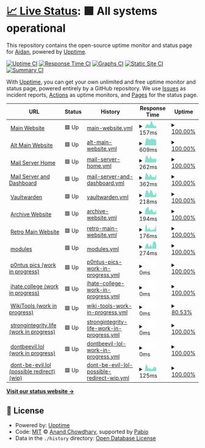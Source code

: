 # [📈 Live Status](https://ihatenodejs.github.io/monitor): <!--live status--> **🟩 All systems operational**

This repository contains the open-source uptime monitor and status page for [Aidan](https://aidxn.fun), powered by [Upptime](https://github.com/upptime/upptime).

[![Uptime CI](https://github.com/ihatenodejs/monitor/workflows/Uptime%20CI/badge.svg)](https://github.com/ihatenodejs/monitor/actions?query=workflow%3A%22Uptime+CI%22)
[![Response Time CI](https://github.com/ihatenodejs/monitor/workflows/Response%20Time%20CI/badge.svg)](https://github.com/ihatenodejs/monitor/actions?query=workflow%3A%22Response+Time+CI%22)
[![Graphs CI](https://github.com/ihatenodejs/monitor/workflows/Graphs%20CI/badge.svg)](https://github.com/ihatenodejs/monitor/actions?query=workflow%3A%22Graphs+CI%22)
[![Static Site CI](https://github.com/ihatenodejs/monitor/workflows/Static%20Site%20CI/badge.svg)](https://github.com/ihatenodejs/monitor/actions?query=workflow%3A%22Static+Site+CI%22)
[![Summary CI](https://github.com/ihatenodejs/monitor/workflows/Summary%20CI/badge.svg)](https://github.com/ihatenodejs/monitor/actions?query=workflow%3A%22Summary+CI%22)

With [Upptime](https://upptime.js.org), you can get your own unlimited and free uptime monitor and status page, powered entirely by a GitHub repository. We use [Issues](https://github.com/ihatenodejs/monitor/issues) as incident reports, [Actions](https://github.com/ihatenodejs/monitor/actions) as uptime monitors, and [Pages](https://ihatenodejs.github.io/monitor) for the status page.

<!--start: status pages-->
<!-- This summary is generated by Upptime (https://github.com/upptime/upptime) -->
<!-- Do not edit this manually, your changes will be overwritten -->
<!-- prettier-ignore -->
| URL | Status | History | Response Time | Uptime |
| --- | ------ | ------- | ------------- | ------ |
| <img alt="" src="https://icons.duckduckgo.com/ip3/www.aidxn.cc.ico" height="13"> [Main Website](https://www.aidxn.cc) | 🟩 Up | [main-website.yml](https://github.com/ihatenodejs/monitor/commits/HEAD/history/main-website.yml) | <details><summary><img alt="Response time graph" src="./graphs/main-website/response-time-week.png" height="20"> 157ms</summary><br><a href="https://status.p0ntus.com/history/main-website"><img alt="Response time 401" src="https://img.shields.io/endpoint?url=https%3A%2F%2Fraw.githubusercontent.com%2Fihatenodejs%2Fmonitor%2FHEAD%2Fapi%2Fmain-website%2Fresponse-time.json"></a><br><a href="https://status.p0ntus.com/history/main-website"><img alt="24-hour response time 95" src="https://img.shields.io/endpoint?url=https%3A%2F%2Fraw.githubusercontent.com%2Fihatenodejs%2Fmonitor%2FHEAD%2Fapi%2Fmain-website%2Fresponse-time-day.json"></a><br><a href="https://status.p0ntus.com/history/main-website"><img alt="7-day response time 157" src="https://img.shields.io/endpoint?url=https%3A%2F%2Fraw.githubusercontent.com%2Fihatenodejs%2Fmonitor%2FHEAD%2Fapi%2Fmain-website%2Fresponse-time-week.json"></a><br><a href="https://status.p0ntus.com/history/main-website"><img alt="30-day response time 168" src="https://img.shields.io/endpoint?url=https%3A%2F%2Fraw.githubusercontent.com%2Fihatenodejs%2Fmonitor%2FHEAD%2Fapi%2Fmain-website%2Fresponse-time-month.json"></a><br><a href="https://status.p0ntus.com/history/main-website"><img alt="1-year response time 401" src="https://img.shields.io/endpoint?url=https%3A%2F%2Fraw.githubusercontent.com%2Fihatenodejs%2Fmonitor%2FHEAD%2Fapi%2Fmain-website%2Fresponse-time-year.json"></a></details> | <details><summary><a href="https://status.p0ntus.com/history/main-website">100.00%</a></summary><a href="https://status.p0ntus.com/history/main-website"><img alt="All-time uptime 99.75%" src="https://img.shields.io/endpoint?url=https%3A%2F%2Fraw.githubusercontent.com%2Fihatenodejs%2Fmonitor%2FHEAD%2Fapi%2Fmain-website%2Fuptime.json"></a><br><a href="https://status.p0ntus.com/history/main-website"><img alt="24-hour uptime 100.00%" src="https://img.shields.io/endpoint?url=https%3A%2F%2Fraw.githubusercontent.com%2Fihatenodejs%2Fmonitor%2FHEAD%2Fapi%2Fmain-website%2Fuptime-day.json"></a><br><a href="https://status.p0ntus.com/history/main-website"><img alt="7-day uptime 100.00%" src="https://img.shields.io/endpoint?url=https%3A%2F%2Fraw.githubusercontent.com%2Fihatenodejs%2Fmonitor%2FHEAD%2Fapi%2Fmain-website%2Fuptime-week.json"></a><br><a href="https://status.p0ntus.com/history/main-website"><img alt="30-day uptime 99.89%" src="https://img.shields.io/endpoint?url=https%3A%2F%2Fraw.githubusercontent.com%2Fihatenodejs%2Fmonitor%2FHEAD%2Fapi%2Fmain-website%2Fuptime-month.json"></a><br><a href="https://status.p0ntus.com/history/main-website"><img alt="1-year uptime 99.75%" src="https://img.shields.io/endpoint?url=https%3A%2F%2Fraw.githubusercontent.com%2Fihatenodejs%2Fmonitor%2FHEAD%2Fapi%2Fmain-website%2Fuptime-year.json"></a></details>
| <img alt="" src="https://icons.duckduckgo.com/ip3/aidxn.fun.ico" height="13"> [Alt Main Website](https://aidxn.fun) | 🟩 Up | [alt-main-website.yml](https://github.com/ihatenodejs/monitor/commits/HEAD/history/alt-main-website.yml) | <details><summary><img alt="Response time graph" src="./graphs/alt-main-website/response-time-week.png" height="20"> 609ms</summary><br><a href="https://status.p0ntus.com/history/alt-main-website"><img alt="Response time 566" src="https://img.shields.io/endpoint?url=https%3A%2F%2Fraw.githubusercontent.com%2Fihatenodejs%2Fmonitor%2FHEAD%2Fapi%2Falt-main-website%2Fresponse-time.json"></a><br><a href="https://status.p0ntus.com/history/alt-main-website"><img alt="24-hour response time 516" src="https://img.shields.io/endpoint?url=https%3A%2F%2Fraw.githubusercontent.com%2Fihatenodejs%2Fmonitor%2FHEAD%2Fapi%2Falt-main-website%2Fresponse-time-day.json"></a><br><a href="https://status.p0ntus.com/history/alt-main-website"><img alt="7-day response time 609" src="https://img.shields.io/endpoint?url=https%3A%2F%2Fraw.githubusercontent.com%2Fihatenodejs%2Fmonitor%2FHEAD%2Fapi%2Falt-main-website%2Fresponse-time-week.json"></a><br><a href="https://status.p0ntus.com/history/alt-main-website"><img alt="30-day response time 566" src="https://img.shields.io/endpoint?url=https%3A%2F%2Fraw.githubusercontent.com%2Fihatenodejs%2Fmonitor%2FHEAD%2Fapi%2Falt-main-website%2Fresponse-time-month.json"></a><br><a href="https://status.p0ntus.com/history/alt-main-website"><img alt="1-year response time 566" src="https://img.shields.io/endpoint?url=https%3A%2F%2Fraw.githubusercontent.com%2Fihatenodejs%2Fmonitor%2FHEAD%2Fapi%2Falt-main-website%2Fresponse-time-year.json"></a></details> | <details><summary><a href="https://status.p0ntus.com/history/alt-main-website">100.00%</a></summary><a href="https://status.p0ntus.com/history/alt-main-website"><img alt="All-time uptime 100.00%" src="https://img.shields.io/endpoint?url=https%3A%2F%2Fraw.githubusercontent.com%2Fihatenodejs%2Fmonitor%2FHEAD%2Fapi%2Falt-main-website%2Fuptime.json"></a><br><a href="https://status.p0ntus.com/history/alt-main-website"><img alt="24-hour uptime 100.00%" src="https://img.shields.io/endpoint?url=https%3A%2F%2Fraw.githubusercontent.com%2Fihatenodejs%2Fmonitor%2FHEAD%2Fapi%2Falt-main-website%2Fuptime-day.json"></a><br><a href="https://status.p0ntus.com/history/alt-main-website"><img alt="7-day uptime 100.00%" src="https://img.shields.io/endpoint?url=https%3A%2F%2Fraw.githubusercontent.com%2Fihatenodejs%2Fmonitor%2FHEAD%2Fapi%2Falt-main-website%2Fuptime-week.json"></a><br><a href="https://status.p0ntus.com/history/alt-main-website"><img alt="30-day uptime 100.00%" src="https://img.shields.io/endpoint?url=https%3A%2F%2Fraw.githubusercontent.com%2Fihatenodejs%2Fmonitor%2FHEAD%2Fapi%2Falt-main-website%2Fuptime-month.json"></a><br><a href="https://status.p0ntus.com/history/alt-main-website"><img alt="1-year uptime 100.00%" src="https://img.shields.io/endpoint?url=https%3A%2F%2Fraw.githubusercontent.com%2Fihatenodejs%2Fmonitor%2FHEAD%2Fapi%2Falt-main-website%2Fuptime-year.json"></a></details>
| <img alt="" src="https://icons.duckduckgo.com/ip3/pontusmail.org.ico" height="13"> [Mail Server Home](https://pontusmail.org) | 🟩 Up | [mail-server-home.yml](https://github.com/ihatenodejs/monitor/commits/HEAD/history/mail-server-home.yml) | <details><summary><img alt="Response time graph" src="./graphs/mail-server-home/response-time-week.png" height="20"> 262ms</summary><br><a href="https://status.p0ntus.com/history/mail-server-home"><img alt="Response time 293" src="https://img.shields.io/endpoint?url=https%3A%2F%2Fraw.githubusercontent.com%2Fihatenodejs%2Fmonitor%2FHEAD%2Fapi%2Fmail-server-home%2Fresponse-time.json"></a><br><a href="https://status.p0ntus.com/history/mail-server-home"><img alt="24-hour response time 415" src="https://img.shields.io/endpoint?url=https%3A%2F%2Fraw.githubusercontent.com%2Fihatenodejs%2Fmonitor%2FHEAD%2Fapi%2Fmail-server-home%2Fresponse-time-day.json"></a><br><a href="https://status.p0ntus.com/history/mail-server-home"><img alt="7-day response time 262" src="https://img.shields.io/endpoint?url=https%3A%2F%2Fraw.githubusercontent.com%2Fihatenodejs%2Fmonitor%2FHEAD%2Fapi%2Fmail-server-home%2Fresponse-time-week.json"></a><br><a href="https://status.p0ntus.com/history/mail-server-home"><img alt="30-day response time 293" src="https://img.shields.io/endpoint?url=https%3A%2F%2Fraw.githubusercontent.com%2Fihatenodejs%2Fmonitor%2FHEAD%2Fapi%2Fmail-server-home%2Fresponse-time-month.json"></a><br><a href="https://status.p0ntus.com/history/mail-server-home"><img alt="1-year response time 293" src="https://img.shields.io/endpoint?url=https%3A%2F%2Fraw.githubusercontent.com%2Fihatenodejs%2Fmonitor%2FHEAD%2Fapi%2Fmail-server-home%2Fresponse-time-year.json"></a></details> | <details><summary><a href="https://status.p0ntus.com/history/mail-server-home">100.00%</a></summary><a href="https://status.p0ntus.com/history/mail-server-home"><img alt="All-time uptime 99.60%" src="https://img.shields.io/endpoint?url=https%3A%2F%2Fraw.githubusercontent.com%2Fihatenodejs%2Fmonitor%2FHEAD%2Fapi%2Fmail-server-home%2Fuptime.json"></a><br><a href="https://status.p0ntus.com/history/mail-server-home"><img alt="24-hour uptime 100.00%" src="https://img.shields.io/endpoint?url=https%3A%2F%2Fraw.githubusercontent.com%2Fihatenodejs%2Fmonitor%2FHEAD%2Fapi%2Fmail-server-home%2Fuptime-day.json"></a><br><a href="https://status.p0ntus.com/history/mail-server-home"><img alt="7-day uptime 100.00%" src="https://img.shields.io/endpoint?url=https%3A%2F%2Fraw.githubusercontent.com%2Fihatenodejs%2Fmonitor%2FHEAD%2Fapi%2Fmail-server-home%2Fuptime-week.json"></a><br><a href="https://status.p0ntus.com/history/mail-server-home"><img alt="30-day uptime 99.60%" src="https://img.shields.io/endpoint?url=https%3A%2F%2Fraw.githubusercontent.com%2Fihatenodejs%2Fmonitor%2FHEAD%2Fapi%2Fmail-server-home%2Fuptime-month.json"></a><br><a href="https://status.p0ntus.com/history/mail-server-home"><img alt="1-year uptime 99.60%" src="https://img.shields.io/endpoint?url=https%3A%2F%2Fraw.githubusercontent.com%2Fihatenodejs%2Fmonitor%2FHEAD%2Fapi%2Fmail-server-home%2Fuptime-year.json"></a></details>
| <img alt="" src="https://icons.duckduckgo.com/ip3/user.pontusmail.org.ico" height="13"> [Mail Server and Dashboard](https://user.pontusmail.org) | 🟩 Up | [mail-server-and-dashboard.yml](https://github.com/ihatenodejs/monitor/commits/HEAD/history/mail-server-and-dashboard.yml) | <details><summary><img alt="Response time graph" src="./graphs/mail-server-and-dashboard/response-time-week.png" height="20"> 362ms</summary><br><a href="https://status.p0ntus.com/history/mail-server-and-dashboard"><img alt="Response time 415" src="https://img.shields.io/endpoint?url=https%3A%2F%2Fraw.githubusercontent.com%2Fihatenodejs%2Fmonitor%2FHEAD%2Fapi%2Fmail-server-and-dashboard%2Fresponse-time.json"></a><br><a href="https://status.p0ntus.com/history/mail-server-and-dashboard"><img alt="24-hour response time 529" src="https://img.shields.io/endpoint?url=https%3A%2F%2Fraw.githubusercontent.com%2Fihatenodejs%2Fmonitor%2FHEAD%2Fapi%2Fmail-server-and-dashboard%2Fresponse-time-day.json"></a><br><a href="https://status.p0ntus.com/history/mail-server-and-dashboard"><img alt="7-day response time 362" src="https://img.shields.io/endpoint?url=https%3A%2F%2Fraw.githubusercontent.com%2Fihatenodejs%2Fmonitor%2FHEAD%2Fapi%2Fmail-server-and-dashboard%2Fresponse-time-week.json"></a><br><a href="https://status.p0ntus.com/history/mail-server-and-dashboard"><img alt="30-day response time 415" src="https://img.shields.io/endpoint?url=https%3A%2F%2Fraw.githubusercontent.com%2Fihatenodejs%2Fmonitor%2FHEAD%2Fapi%2Fmail-server-and-dashboard%2Fresponse-time-month.json"></a><br><a href="https://status.p0ntus.com/history/mail-server-and-dashboard"><img alt="1-year response time 415" src="https://img.shields.io/endpoint?url=https%3A%2F%2Fraw.githubusercontent.com%2Fihatenodejs%2Fmonitor%2FHEAD%2Fapi%2Fmail-server-and-dashboard%2Fresponse-time-year.json"></a></details> | <details><summary><a href="https://status.p0ntus.com/history/mail-server-and-dashboard">100.00%</a></summary><a href="https://status.p0ntus.com/history/mail-server-and-dashboard"><img alt="All-time uptime 99.51%" src="https://img.shields.io/endpoint?url=https%3A%2F%2Fraw.githubusercontent.com%2Fihatenodejs%2Fmonitor%2FHEAD%2Fapi%2Fmail-server-and-dashboard%2Fuptime.json"></a><br><a href="https://status.p0ntus.com/history/mail-server-and-dashboard"><img alt="24-hour uptime 100.00%" src="https://img.shields.io/endpoint?url=https%3A%2F%2Fraw.githubusercontent.com%2Fihatenodejs%2Fmonitor%2FHEAD%2Fapi%2Fmail-server-and-dashboard%2Fuptime-day.json"></a><br><a href="https://status.p0ntus.com/history/mail-server-and-dashboard"><img alt="7-day uptime 100.00%" src="https://img.shields.io/endpoint?url=https%3A%2F%2Fraw.githubusercontent.com%2Fihatenodejs%2Fmonitor%2FHEAD%2Fapi%2Fmail-server-and-dashboard%2Fuptime-week.json"></a><br><a href="https://status.p0ntus.com/history/mail-server-and-dashboard"><img alt="30-day uptime 99.51%" src="https://img.shields.io/endpoint?url=https%3A%2F%2Fraw.githubusercontent.com%2Fihatenodejs%2Fmonitor%2FHEAD%2Fapi%2Fmail-server-and-dashboard%2Fuptime-month.json"></a><br><a href="https://status.p0ntus.com/history/mail-server-and-dashboard"><img alt="1-year uptime 99.51%" src="https://img.shields.io/endpoint?url=https%3A%2F%2Fraw.githubusercontent.com%2Fihatenodejs%2Fmonitor%2FHEAD%2Fapi%2Fmail-server-and-dashboard%2Fuptime-year.json"></a></details>
| <img alt="" src="https://icons.duckduckgo.com/ip3/vaultwarden.p0ntus.com.ico" height="13"> [Vaultwarden](https://vaultwarden.p0ntus.com) | 🟩 Up | [vaultwarden.yml](https://github.com/ihatenodejs/monitor/commits/HEAD/history/vaultwarden.yml) | <details><summary><img alt="Response time graph" src="./graphs/vaultwarden/response-time-week.png" height="20"> 218ms</summary><br><a href="https://status.p0ntus.com/history/vaultwarden"><img alt="Response time 370" src="https://img.shields.io/endpoint?url=https%3A%2F%2Fraw.githubusercontent.com%2Fihatenodejs%2Fmonitor%2FHEAD%2Fapi%2Fvaultwarden%2Fresponse-time.json"></a><br><a href="https://status.p0ntus.com/history/vaultwarden"><img alt="24-hour response time 308" src="https://img.shields.io/endpoint?url=https%3A%2F%2Fraw.githubusercontent.com%2Fihatenodejs%2Fmonitor%2FHEAD%2Fapi%2Fvaultwarden%2Fresponse-time-day.json"></a><br><a href="https://status.p0ntus.com/history/vaultwarden"><img alt="7-day response time 218" src="https://img.shields.io/endpoint?url=https%3A%2F%2Fraw.githubusercontent.com%2Fihatenodejs%2Fmonitor%2FHEAD%2Fapi%2Fvaultwarden%2Fresponse-time-week.json"></a><br><a href="https://status.p0ntus.com/history/vaultwarden"><img alt="30-day response time 327" src="https://img.shields.io/endpoint?url=https%3A%2F%2Fraw.githubusercontent.com%2Fihatenodejs%2Fmonitor%2FHEAD%2Fapi%2Fvaultwarden%2Fresponse-time-month.json"></a><br><a href="https://status.p0ntus.com/history/vaultwarden"><img alt="1-year response time 370" src="https://img.shields.io/endpoint?url=https%3A%2F%2Fraw.githubusercontent.com%2Fihatenodejs%2Fmonitor%2FHEAD%2Fapi%2Fvaultwarden%2Fresponse-time-year.json"></a></details> | <details><summary><a href="https://status.p0ntus.com/history/vaultwarden">100.00%</a></summary><a href="https://status.p0ntus.com/history/vaultwarden"><img alt="All-time uptime 99.82%" src="https://img.shields.io/endpoint?url=https%3A%2F%2Fraw.githubusercontent.com%2Fihatenodejs%2Fmonitor%2FHEAD%2Fapi%2Fvaultwarden%2Fuptime.json"></a><br><a href="https://status.p0ntus.com/history/vaultwarden"><img alt="24-hour uptime 100.00%" src="https://img.shields.io/endpoint?url=https%3A%2F%2Fraw.githubusercontent.com%2Fihatenodejs%2Fmonitor%2FHEAD%2Fapi%2Fvaultwarden%2Fuptime-day.json"></a><br><a href="https://status.p0ntus.com/history/vaultwarden"><img alt="7-day uptime 100.00%" src="https://img.shields.io/endpoint?url=https%3A%2F%2Fraw.githubusercontent.com%2Fihatenodejs%2Fmonitor%2FHEAD%2Fapi%2Fvaultwarden%2Fuptime-week.json"></a><br><a href="https://status.p0ntus.com/history/vaultwarden"><img alt="30-day uptime 99.72%" src="https://img.shields.io/endpoint?url=https%3A%2F%2Fraw.githubusercontent.com%2Fihatenodejs%2Fmonitor%2FHEAD%2Fapi%2Fvaultwarden%2Fuptime-month.json"></a><br><a href="https://status.p0ntus.com/history/vaultwarden"><img alt="1-year uptime 99.82%" src="https://img.shields.io/endpoint?url=https%3A%2F%2Fraw.githubusercontent.com%2Fihatenodejs%2Fmonitor%2FHEAD%2Fapi%2Fvaultwarden%2Fuptime-year.json"></a></details>
| <img alt="" src="https://icons.duckduckgo.com/ip3/p0ntus.com.ico" height="13"> [Archive Website](https://p0ntus.com) | 🟩 Up | [archive-website.yml](https://github.com/ihatenodejs/monitor/commits/HEAD/history/archive-website.yml) | <details><summary><img alt="Response time graph" src="./graphs/archive-website/response-time-week.png" height="20"> 194ms</summary><br><a href="https://status.p0ntus.com/history/archive-website"><img alt="Response time 260" src="https://img.shields.io/endpoint?url=https%3A%2F%2Fraw.githubusercontent.com%2Fihatenodejs%2Fmonitor%2FHEAD%2Fapi%2Farchive-website%2Fresponse-time.json"></a><br><a href="https://status.p0ntus.com/history/archive-website"><img alt="24-hour response time 257" src="https://img.shields.io/endpoint?url=https%3A%2F%2Fraw.githubusercontent.com%2Fihatenodejs%2Fmonitor%2FHEAD%2Fapi%2Farchive-website%2Fresponse-time-day.json"></a><br><a href="https://status.p0ntus.com/history/archive-website"><img alt="7-day response time 194" src="https://img.shields.io/endpoint?url=https%3A%2F%2Fraw.githubusercontent.com%2Fihatenodejs%2Fmonitor%2FHEAD%2Fapi%2Farchive-website%2Fresponse-time-week.json"></a><br><a href="https://status.p0ntus.com/history/archive-website"><img alt="30-day response time 252" src="https://img.shields.io/endpoint?url=https%3A%2F%2Fraw.githubusercontent.com%2Fihatenodejs%2Fmonitor%2FHEAD%2Fapi%2Farchive-website%2Fresponse-time-month.json"></a><br><a href="https://status.p0ntus.com/history/archive-website"><img alt="1-year response time 260" src="https://img.shields.io/endpoint?url=https%3A%2F%2Fraw.githubusercontent.com%2Fihatenodejs%2Fmonitor%2FHEAD%2Fapi%2Farchive-website%2Fresponse-time-year.json"></a></details> | <details><summary><a href="https://status.p0ntus.com/history/archive-website">100.00%</a></summary><a href="https://status.p0ntus.com/history/archive-website"><img alt="All-time uptime 99.80%" src="https://img.shields.io/endpoint?url=https%3A%2F%2Fraw.githubusercontent.com%2Fihatenodejs%2Fmonitor%2FHEAD%2Fapi%2Farchive-website%2Fuptime.json"></a><br><a href="https://status.p0ntus.com/history/archive-website"><img alt="24-hour uptime 100.00%" src="https://img.shields.io/endpoint?url=https%3A%2F%2Fraw.githubusercontent.com%2Fihatenodejs%2Fmonitor%2FHEAD%2Fapi%2Farchive-website%2Fuptime-day.json"></a><br><a href="https://status.p0ntus.com/history/archive-website"><img alt="7-day uptime 100.00%" src="https://img.shields.io/endpoint?url=https%3A%2F%2Fraw.githubusercontent.com%2Fihatenodejs%2Fmonitor%2FHEAD%2Fapi%2Farchive-website%2Fuptime-week.json"></a><br><a href="https://status.p0ntus.com/history/archive-website"><img alt="30-day uptime 99.66%" src="https://img.shields.io/endpoint?url=https%3A%2F%2Fraw.githubusercontent.com%2Fihatenodejs%2Fmonitor%2FHEAD%2Fapi%2Farchive-website%2Fuptime-month.json"></a><br><a href="https://status.p0ntus.com/history/archive-website"><img alt="1-year uptime 99.80%" src="https://img.shields.io/endpoint?url=https%3A%2F%2Fraw.githubusercontent.com%2Fihatenodejs%2Fmonitor%2FHEAD%2Fapi%2Farchive-website%2Fuptime-year.json"></a></details>
| <img alt="" src="https://icons.duckduckgo.com/ip3/old.aidxn.fun.ico" height="13"> [Retro Main Website](https://old.aidxn.fun) | 🟩 Up | [retro-main-website.yml](https://github.com/ihatenodejs/monitor/commits/HEAD/history/retro-main-website.yml) | <details><summary><img alt="Response time graph" src="./graphs/retro-main-website/response-time-week.png" height="20"> 176ms</summary><br><a href="https://status.p0ntus.com/history/retro-main-website"><img alt="Response time 456" src="https://img.shields.io/endpoint?url=https%3A%2F%2Fraw.githubusercontent.com%2Fihatenodejs%2Fmonitor%2FHEAD%2Fapi%2Fretro-main-website%2Fresponse-time.json"></a><br><a href="https://status.p0ntus.com/history/retro-main-website"><img alt="24-hour response time 263" src="https://img.shields.io/endpoint?url=https%3A%2F%2Fraw.githubusercontent.com%2Fihatenodejs%2Fmonitor%2FHEAD%2Fapi%2Fretro-main-website%2Fresponse-time-day.json"></a><br><a href="https://status.p0ntus.com/history/retro-main-website"><img alt="7-day response time 176" src="https://img.shields.io/endpoint?url=https%3A%2F%2Fraw.githubusercontent.com%2Fihatenodejs%2Fmonitor%2FHEAD%2Fapi%2Fretro-main-website%2Fresponse-time-week.json"></a><br><a href="https://status.p0ntus.com/history/retro-main-website"><img alt="30-day response time 372" src="https://img.shields.io/endpoint?url=https%3A%2F%2Fraw.githubusercontent.com%2Fihatenodejs%2Fmonitor%2FHEAD%2Fapi%2Fretro-main-website%2Fresponse-time-month.json"></a><br><a href="https://status.p0ntus.com/history/retro-main-website"><img alt="1-year response time 456" src="https://img.shields.io/endpoint?url=https%3A%2F%2Fraw.githubusercontent.com%2Fihatenodejs%2Fmonitor%2FHEAD%2Fapi%2Fretro-main-website%2Fresponse-time-year.json"></a></details> | <details><summary><a href="https://status.p0ntus.com/history/retro-main-website">100.00%</a></summary><a href="https://status.p0ntus.com/history/retro-main-website"><img alt="All-time uptime 99.98%" src="https://img.shields.io/endpoint?url=https%3A%2F%2Fraw.githubusercontent.com%2Fihatenodejs%2Fmonitor%2FHEAD%2Fapi%2Fretro-main-website%2Fuptime.json"></a><br><a href="https://status.p0ntus.com/history/retro-main-website"><img alt="24-hour uptime 100.00%" src="https://img.shields.io/endpoint?url=https%3A%2F%2Fraw.githubusercontent.com%2Fihatenodejs%2Fmonitor%2FHEAD%2Fapi%2Fretro-main-website%2Fuptime-day.json"></a><br><a href="https://status.p0ntus.com/history/retro-main-website"><img alt="7-day uptime 100.00%" src="https://img.shields.io/endpoint?url=https%3A%2F%2Fraw.githubusercontent.com%2Fihatenodejs%2Fmonitor%2FHEAD%2Fapi%2Fretro-main-website%2Fuptime-week.json"></a><br><a href="https://status.p0ntus.com/history/retro-main-website"><img alt="30-day uptime 100.00%" src="https://img.shields.io/endpoint?url=https%3A%2F%2Fraw.githubusercontent.com%2Fihatenodejs%2Fmonitor%2FHEAD%2Fapi%2Fretro-main-website%2Fuptime-month.json"></a><br><a href="https://status.p0ntus.com/history/retro-main-website"><img alt="1-year uptime 99.98%" src="https://img.shields.io/endpoint?url=https%3A%2F%2Fraw.githubusercontent.com%2Fihatenodejs%2Fmonitor%2FHEAD%2Fapi%2Fretro-main-website%2Fuptime-year.json"></a></details>
| <img alt="" src="https://icons.duckduckgo.com/ip3/modules.lol.ico" height="13"> [modules](https://modules.lol) | 🟩 Up | [modules.yml](https://github.com/ihatenodejs/monitor/commits/HEAD/history/modules.yml) | <details><summary><img alt="Response time graph" src="./graphs/modules/response-time-week.png" height="20"> 274ms</summary><br><a href="https://status.p0ntus.com/history/modules"><img alt="Response time 326" src="https://img.shields.io/endpoint?url=https%3A%2F%2Fraw.githubusercontent.com%2Fihatenodejs%2Fmonitor%2FHEAD%2Fapi%2Fmodules%2Fresponse-time.json"></a><br><a href="https://status.p0ntus.com/history/modules"><img alt="24-hour response time 403" src="https://img.shields.io/endpoint?url=https%3A%2F%2Fraw.githubusercontent.com%2Fihatenodejs%2Fmonitor%2FHEAD%2Fapi%2Fmodules%2Fresponse-time-day.json"></a><br><a href="https://status.p0ntus.com/history/modules"><img alt="7-day response time 274" src="https://img.shields.io/endpoint?url=https%3A%2F%2Fraw.githubusercontent.com%2Fihatenodejs%2Fmonitor%2FHEAD%2Fapi%2Fmodules%2Fresponse-time-week.json"></a><br><a href="https://status.p0ntus.com/history/modules"><img alt="30-day response time 327" src="https://img.shields.io/endpoint?url=https%3A%2F%2Fraw.githubusercontent.com%2Fihatenodejs%2Fmonitor%2FHEAD%2Fapi%2Fmodules%2Fresponse-time-month.json"></a><br><a href="https://status.p0ntus.com/history/modules"><img alt="1-year response time 326" src="https://img.shields.io/endpoint?url=https%3A%2F%2Fraw.githubusercontent.com%2Fihatenodejs%2Fmonitor%2FHEAD%2Fapi%2Fmodules%2Fresponse-time-year.json"></a></details> | <details><summary><a href="https://status.p0ntus.com/history/modules">100.00%</a></summary><a href="https://status.p0ntus.com/history/modules"><img alt="All-time uptime 99.70%" src="https://img.shields.io/endpoint?url=https%3A%2F%2Fraw.githubusercontent.com%2Fihatenodejs%2Fmonitor%2FHEAD%2Fapi%2Fmodules%2Fuptime.json"></a><br><a href="https://status.p0ntus.com/history/modules"><img alt="24-hour uptime 100.00%" src="https://img.shields.io/endpoint?url=https%3A%2F%2Fraw.githubusercontent.com%2Fihatenodejs%2Fmonitor%2FHEAD%2Fapi%2Fmodules%2Fuptime-day.json"></a><br><a href="https://status.p0ntus.com/history/modules"><img alt="7-day uptime 100.00%" src="https://img.shields.io/endpoint?url=https%3A%2F%2Fraw.githubusercontent.com%2Fihatenodejs%2Fmonitor%2FHEAD%2Fapi%2Fmodules%2Fuptime-week.json"></a><br><a href="https://status.p0ntus.com/history/modules"><img alt="30-day uptime 99.64%" src="https://img.shields.io/endpoint?url=https%3A%2F%2Fraw.githubusercontent.com%2Fihatenodejs%2Fmonitor%2FHEAD%2Fapi%2Fmodules%2Fuptime-month.json"></a><br><a href="https://status.p0ntus.com/history/modules"><img alt="1-year uptime 99.70%" src="https://img.shields.io/endpoint?url=https%3A%2F%2Fraw.githubusercontent.com%2Fihatenodejs%2Fmonitor%2FHEAD%2Fapi%2Fmodules%2Fuptime-year.json"></a></details>
| <img alt="" src="https://icons.duckduckgo.com/ip3/www.pontus.pics.ico" height="13"> [p0ntus pics (work in progress)](https://www.pontus.pics) | 🟩 Up | [p0ntus-pics-work-in-progress.yml](https://github.com/ihatenodejs/monitor/commits/HEAD/history/p0ntus-pics-work-in-progress.yml) | <details><summary><img alt="Response time graph" src="./graphs/p0ntus-pics-work-in-progress/response-time-week.png" height="20"> 0ms</summary><br><a href="https://status.p0ntus.com/history/p0ntus-pics-work-in-progress"><img alt="Response time 0" src="https://img.shields.io/endpoint?url=https%3A%2F%2Fraw.githubusercontent.com%2Fihatenodejs%2Fmonitor%2FHEAD%2Fapi%2Fp0ntus-pics-work-in-progress%2Fresponse-time.json"></a><br><a href="https://status.p0ntus.com/history/p0ntus-pics-work-in-progress"><img alt="24-hour response time 0" src="https://img.shields.io/endpoint?url=https%3A%2F%2Fraw.githubusercontent.com%2Fihatenodejs%2Fmonitor%2FHEAD%2Fapi%2Fp0ntus-pics-work-in-progress%2Fresponse-time-day.json"></a><br><a href="https://status.p0ntus.com/history/p0ntus-pics-work-in-progress"><img alt="7-day response time 0" src="https://img.shields.io/endpoint?url=https%3A%2F%2Fraw.githubusercontent.com%2Fihatenodejs%2Fmonitor%2FHEAD%2Fapi%2Fp0ntus-pics-work-in-progress%2Fresponse-time-week.json"></a><br><a href="https://status.p0ntus.com/history/p0ntus-pics-work-in-progress"><img alt="30-day response time 0" src="https://img.shields.io/endpoint?url=https%3A%2F%2Fraw.githubusercontent.com%2Fihatenodejs%2Fmonitor%2FHEAD%2Fapi%2Fp0ntus-pics-work-in-progress%2Fresponse-time-month.json"></a><br><a href="https://status.p0ntus.com/history/p0ntus-pics-work-in-progress"><img alt="1-year response time 0" src="https://img.shields.io/endpoint?url=https%3A%2F%2Fraw.githubusercontent.com%2Fihatenodejs%2Fmonitor%2FHEAD%2Fapi%2Fp0ntus-pics-work-in-progress%2Fresponse-time-year.json"></a></details> | <details><summary><a href="https://status.p0ntus.com/history/p0ntus-pics-work-in-progress">100.00%</a></summary><a href="https://status.p0ntus.com/history/p0ntus-pics-work-in-progress"><img alt="All-time uptime 99.88%" src="https://img.shields.io/endpoint?url=https%3A%2F%2Fraw.githubusercontent.com%2Fihatenodejs%2Fmonitor%2FHEAD%2Fapi%2Fp0ntus-pics-work-in-progress%2Fuptime.json"></a><br><a href="https://status.p0ntus.com/history/p0ntus-pics-work-in-progress"><img alt="24-hour uptime 100.00%" src="https://img.shields.io/endpoint?url=https%3A%2F%2Fraw.githubusercontent.com%2Fihatenodejs%2Fmonitor%2FHEAD%2Fapi%2Fp0ntus-pics-work-in-progress%2Fuptime-day.json"></a><br><a href="https://status.p0ntus.com/history/p0ntus-pics-work-in-progress"><img alt="7-day uptime 100.00%" src="https://img.shields.io/endpoint?url=https%3A%2F%2Fraw.githubusercontent.com%2Fihatenodejs%2Fmonitor%2FHEAD%2Fapi%2Fp0ntus-pics-work-in-progress%2Fuptime-week.json"></a><br><a href="https://status.p0ntus.com/history/p0ntus-pics-work-in-progress"><img alt="30-day uptime 99.88%" src="https://img.shields.io/endpoint?url=https%3A%2F%2Fraw.githubusercontent.com%2Fihatenodejs%2Fmonitor%2FHEAD%2Fapi%2Fp0ntus-pics-work-in-progress%2Fuptime-month.json"></a><br><a href="https://status.p0ntus.com/history/p0ntus-pics-work-in-progress"><img alt="1-year uptime 99.88%" src="https://img.shields.io/endpoint?url=https%3A%2F%2Fraw.githubusercontent.com%2Fihatenodejs%2Fmonitor%2FHEAD%2Fapi%2Fp0ntus-pics-work-in-progress%2Fuptime-year.json"></a></details>
| <img alt="" src="https://icons.duckduckgo.com/ip3/www.ihate.college.ico" height="13"> [ihate.college (work in progress)](https://www.ihate.college) | 🟩 Up | [ihate-college-work-in-progress.yml](https://github.com/ihatenodejs/monitor/commits/HEAD/history/ihate-college-work-in-progress.yml) | <details><summary><img alt="Response time graph" src="./graphs/ihate-college-work-in-progress/response-time-week.png" height="20"> 0ms</summary><br><a href="https://status.p0ntus.com/history/ihate-college-work-in-progress"><img alt="Response time 0" src="https://img.shields.io/endpoint?url=https%3A%2F%2Fraw.githubusercontent.com%2Fihatenodejs%2Fmonitor%2FHEAD%2Fapi%2Fihate-college-work-in-progress%2Fresponse-time.json"></a><br><a href="https://status.p0ntus.com/history/ihate-college-work-in-progress"><img alt="24-hour response time 0" src="https://img.shields.io/endpoint?url=https%3A%2F%2Fraw.githubusercontent.com%2Fihatenodejs%2Fmonitor%2FHEAD%2Fapi%2Fihate-college-work-in-progress%2Fresponse-time-day.json"></a><br><a href="https://status.p0ntus.com/history/ihate-college-work-in-progress"><img alt="7-day response time 0" src="https://img.shields.io/endpoint?url=https%3A%2F%2Fraw.githubusercontent.com%2Fihatenodejs%2Fmonitor%2FHEAD%2Fapi%2Fihate-college-work-in-progress%2Fresponse-time-week.json"></a><br><a href="https://status.p0ntus.com/history/ihate-college-work-in-progress"><img alt="30-day response time 0" src="https://img.shields.io/endpoint?url=https%3A%2F%2Fraw.githubusercontent.com%2Fihatenodejs%2Fmonitor%2FHEAD%2Fapi%2Fihate-college-work-in-progress%2Fresponse-time-month.json"></a><br><a href="https://status.p0ntus.com/history/ihate-college-work-in-progress"><img alt="1-year response time 0" src="https://img.shields.io/endpoint?url=https%3A%2F%2Fraw.githubusercontent.com%2Fihatenodejs%2Fmonitor%2FHEAD%2Fapi%2Fihate-college-work-in-progress%2Fresponse-time-year.json"></a></details> | <details><summary><a href="https://status.p0ntus.com/history/ihate-college-work-in-progress">100.00%</a></summary><a href="https://status.p0ntus.com/history/ihate-college-work-in-progress"><img alt="All-time uptime 99.88%" src="https://img.shields.io/endpoint?url=https%3A%2F%2Fraw.githubusercontent.com%2Fihatenodejs%2Fmonitor%2FHEAD%2Fapi%2Fihate-college-work-in-progress%2Fuptime.json"></a><br><a href="https://status.p0ntus.com/history/ihate-college-work-in-progress"><img alt="24-hour uptime 100.00%" src="https://img.shields.io/endpoint?url=https%3A%2F%2Fraw.githubusercontent.com%2Fihatenodejs%2Fmonitor%2FHEAD%2Fapi%2Fihate-college-work-in-progress%2Fuptime-day.json"></a><br><a href="https://status.p0ntus.com/history/ihate-college-work-in-progress"><img alt="7-day uptime 100.00%" src="https://img.shields.io/endpoint?url=https%3A%2F%2Fraw.githubusercontent.com%2Fihatenodejs%2Fmonitor%2FHEAD%2Fapi%2Fihate-college-work-in-progress%2Fuptime-week.json"></a><br><a href="https://status.p0ntus.com/history/ihate-college-work-in-progress"><img alt="30-day uptime 99.88%" src="https://img.shields.io/endpoint?url=https%3A%2F%2Fraw.githubusercontent.com%2Fihatenodejs%2Fmonitor%2FHEAD%2Fapi%2Fihate-college-work-in-progress%2Fuptime-month.json"></a><br><a href="https://status.p0ntus.com/history/ihate-college-work-in-progress"><img alt="1-year uptime 99.88%" src="https://img.shields.io/endpoint?url=https%3A%2F%2Fraw.githubusercontent.com%2Fihatenodejs%2Fmonitor%2FHEAD%2Fapi%2Fihate-college-work-in-progress%2Fuptime-year.json"></a></details>
| <img alt="" src="https://icons.duckduckgo.com/ip3/www.wikitools.cloud.ico" height="13"> [WikiTools (work in progress)](https://www.wikitools.cloud) | 🟩 Up | [wiki-tools-work-in-progress.yml](https://github.com/ihatenodejs/monitor/commits/HEAD/history/wiki-tools-work-in-progress.yml) | <details><summary><img alt="Response time graph" src="./graphs/wiki-tools-work-in-progress/response-time-week.png" height="20"> 0ms</summary><br><a href="https://status.p0ntus.com/history/wiki-tools-work-in-progress"><img alt="Response time 0" src="https://img.shields.io/endpoint?url=https%3A%2F%2Fraw.githubusercontent.com%2Fihatenodejs%2Fmonitor%2FHEAD%2Fapi%2Fwiki-tools-work-in-progress%2Fresponse-time.json"></a><br><a href="https://status.p0ntus.com/history/wiki-tools-work-in-progress"><img alt="24-hour response time 0" src="https://img.shields.io/endpoint?url=https%3A%2F%2Fraw.githubusercontent.com%2Fihatenodejs%2Fmonitor%2FHEAD%2Fapi%2Fwiki-tools-work-in-progress%2Fresponse-time-day.json"></a><br><a href="https://status.p0ntus.com/history/wiki-tools-work-in-progress"><img alt="7-day response time 0" src="https://img.shields.io/endpoint?url=https%3A%2F%2Fraw.githubusercontent.com%2Fihatenodejs%2Fmonitor%2FHEAD%2Fapi%2Fwiki-tools-work-in-progress%2Fresponse-time-week.json"></a><br><a href="https://status.p0ntus.com/history/wiki-tools-work-in-progress"><img alt="30-day response time 0" src="https://img.shields.io/endpoint?url=https%3A%2F%2Fraw.githubusercontent.com%2Fihatenodejs%2Fmonitor%2FHEAD%2Fapi%2Fwiki-tools-work-in-progress%2Fresponse-time-month.json"></a><br><a href="https://status.p0ntus.com/history/wiki-tools-work-in-progress"><img alt="1-year response time 0" src="https://img.shields.io/endpoint?url=https%3A%2F%2Fraw.githubusercontent.com%2Fihatenodejs%2Fmonitor%2FHEAD%2Fapi%2Fwiki-tools-work-in-progress%2Fresponse-time-year.json"></a></details> | <details><summary><a href="https://status.p0ntus.com/history/wiki-tools-work-in-progress">80.53%</a></summary><a href="https://status.p0ntus.com/history/wiki-tools-work-in-progress"><img alt="All-time uptime 94.02%" src="https://img.shields.io/endpoint?url=https%3A%2F%2Fraw.githubusercontent.com%2Fihatenodejs%2Fmonitor%2FHEAD%2Fapi%2Fwiki-tools-work-in-progress%2Fuptime.json"></a><br><a href="https://status.p0ntus.com/history/wiki-tools-work-in-progress"><img alt="24-hour uptime 100.00%" src="https://img.shields.io/endpoint?url=https%3A%2F%2Fraw.githubusercontent.com%2Fihatenodejs%2Fmonitor%2FHEAD%2Fapi%2Fwiki-tools-work-in-progress%2Fuptime-day.json"></a><br><a href="https://status.p0ntus.com/history/wiki-tools-work-in-progress"><img alt="7-day uptime 80.53%" src="https://img.shields.io/endpoint?url=https%3A%2F%2Fraw.githubusercontent.com%2Fihatenodejs%2Fmonitor%2FHEAD%2Fapi%2Fwiki-tools-work-in-progress%2Fuptime-week.json"></a><br><a href="https://status.p0ntus.com/history/wiki-tools-work-in-progress"><img alt="30-day uptime 94.02%" src="https://img.shields.io/endpoint?url=https%3A%2F%2Fraw.githubusercontent.com%2Fihatenodejs%2Fmonitor%2FHEAD%2Fapi%2Fwiki-tools-work-in-progress%2Fuptime-month.json"></a><br><a href="https://status.p0ntus.com/history/wiki-tools-work-in-progress"><img alt="1-year uptime 94.02%" src="https://img.shields.io/endpoint?url=https%3A%2F%2Fraw.githubusercontent.com%2Fihatenodejs%2Fmonitor%2FHEAD%2Fapi%2Fwiki-tools-work-in-progress%2Fuptime-year.json"></a></details>
| <img alt="" src="https://icons.duckduckgo.com/ip3/www.strongintegrity.life.ico" height="13"> [strongintegrity.life (work in progress)](https://www.strongintegrity.life) | 🟩 Up | [strongintegrity-life-work-in-progress.yml](https://github.com/ihatenodejs/monitor/commits/HEAD/history/strongintegrity-life-work-in-progress.yml) | <details><summary><img alt="Response time graph" src="./graphs/strongintegrity-life-work-in-progress/response-time-week.png" height="20"> 0ms</summary><br><a href="https://status.p0ntus.com/history/strongintegrity-life-work-in-progress"><img alt="Response time 0" src="https://img.shields.io/endpoint?url=https%3A%2F%2Fraw.githubusercontent.com%2Fihatenodejs%2Fmonitor%2FHEAD%2Fapi%2Fstrongintegrity-life-work-in-progress%2Fresponse-time.json"></a><br><a href="https://status.p0ntus.com/history/strongintegrity-life-work-in-progress"><img alt="24-hour response time 0" src="https://img.shields.io/endpoint?url=https%3A%2F%2Fraw.githubusercontent.com%2Fihatenodejs%2Fmonitor%2FHEAD%2Fapi%2Fstrongintegrity-life-work-in-progress%2Fresponse-time-day.json"></a><br><a href="https://status.p0ntus.com/history/strongintegrity-life-work-in-progress"><img alt="7-day response time 0" src="https://img.shields.io/endpoint?url=https%3A%2F%2Fraw.githubusercontent.com%2Fihatenodejs%2Fmonitor%2FHEAD%2Fapi%2Fstrongintegrity-life-work-in-progress%2Fresponse-time-week.json"></a><br><a href="https://status.p0ntus.com/history/strongintegrity-life-work-in-progress"><img alt="30-day response time 0" src="https://img.shields.io/endpoint?url=https%3A%2F%2Fraw.githubusercontent.com%2Fihatenodejs%2Fmonitor%2FHEAD%2Fapi%2Fstrongintegrity-life-work-in-progress%2Fresponse-time-month.json"></a><br><a href="https://status.p0ntus.com/history/strongintegrity-life-work-in-progress"><img alt="1-year response time 0" src="https://img.shields.io/endpoint?url=https%3A%2F%2Fraw.githubusercontent.com%2Fihatenodejs%2Fmonitor%2FHEAD%2Fapi%2Fstrongintegrity-life-work-in-progress%2Fresponse-time-year.json"></a></details> | <details><summary><a href="https://status.p0ntus.com/history/strongintegrity-life-work-in-progress">100.00%</a></summary><a href="https://status.p0ntus.com/history/strongintegrity-life-work-in-progress"><img alt="All-time uptime 100.00%" src="https://img.shields.io/endpoint?url=https%3A%2F%2Fraw.githubusercontent.com%2Fihatenodejs%2Fmonitor%2FHEAD%2Fapi%2Fstrongintegrity-life-work-in-progress%2Fuptime.json"></a><br><a href="https://status.p0ntus.com/history/strongintegrity-life-work-in-progress"><img alt="24-hour uptime 100.00%" src="https://img.shields.io/endpoint?url=https%3A%2F%2Fraw.githubusercontent.com%2Fihatenodejs%2Fmonitor%2FHEAD%2Fapi%2Fstrongintegrity-life-work-in-progress%2Fuptime-day.json"></a><br><a href="https://status.p0ntus.com/history/strongintegrity-life-work-in-progress"><img alt="7-day uptime 100.00%" src="https://img.shields.io/endpoint?url=https%3A%2F%2Fraw.githubusercontent.com%2Fihatenodejs%2Fmonitor%2FHEAD%2Fapi%2Fstrongintegrity-life-work-in-progress%2Fuptime-week.json"></a><br><a href="https://status.p0ntus.com/history/strongintegrity-life-work-in-progress"><img alt="30-day uptime 100.00%" src="https://img.shields.io/endpoint?url=https%3A%2F%2Fraw.githubusercontent.com%2Fihatenodejs%2Fmonitor%2FHEAD%2Fapi%2Fstrongintegrity-life-work-in-progress%2Fuptime-month.json"></a><br><a href="https://status.p0ntus.com/history/strongintegrity-life-work-in-progress"><img alt="1-year uptime 100.00%" src="https://img.shields.io/endpoint?url=https%3A%2F%2Fraw.githubusercontent.com%2Fihatenodejs%2Fmonitor%2FHEAD%2Fapi%2Fstrongintegrity-life-work-in-progress%2Fuptime-year.json"></a></details>
| <img alt="" src="https://icons.duckduckgo.com/ip3/www.dontbeevil.lol.ico" height="13"> [dontbeevil.lol (work in progress)](https://www.dontbeevil.lol) | 🟩 Up | [dontbeevil-lol-work-in-progress.yml](https://github.com/ihatenodejs/monitor/commits/HEAD/history/dontbeevil-lol-work-in-progress.yml) | <details><summary><img alt="Response time graph" src="./graphs/dontbeevil-lol-work-in-progress/response-time-week.png" height="20"> 0ms</summary><br><a href="https://status.p0ntus.com/history/dontbeevil-lol-work-in-progress"><img alt="Response time 0" src="https://img.shields.io/endpoint?url=https%3A%2F%2Fraw.githubusercontent.com%2Fihatenodejs%2Fmonitor%2FHEAD%2Fapi%2Fdontbeevil-lol-work-in-progress%2Fresponse-time.json"></a><br><a href="https://status.p0ntus.com/history/dontbeevil-lol-work-in-progress"><img alt="24-hour response time 0" src="https://img.shields.io/endpoint?url=https%3A%2F%2Fraw.githubusercontent.com%2Fihatenodejs%2Fmonitor%2FHEAD%2Fapi%2Fdontbeevil-lol-work-in-progress%2Fresponse-time-day.json"></a><br><a href="https://status.p0ntus.com/history/dontbeevil-lol-work-in-progress"><img alt="7-day response time 0" src="https://img.shields.io/endpoint?url=https%3A%2F%2Fraw.githubusercontent.com%2Fihatenodejs%2Fmonitor%2FHEAD%2Fapi%2Fdontbeevil-lol-work-in-progress%2Fresponse-time-week.json"></a><br><a href="https://status.p0ntus.com/history/dontbeevil-lol-work-in-progress"><img alt="30-day response time 0" src="https://img.shields.io/endpoint?url=https%3A%2F%2Fraw.githubusercontent.com%2Fihatenodejs%2Fmonitor%2FHEAD%2Fapi%2Fdontbeevil-lol-work-in-progress%2Fresponse-time-month.json"></a><br><a href="https://status.p0ntus.com/history/dontbeevil-lol-work-in-progress"><img alt="1-year response time 0" src="https://img.shields.io/endpoint?url=https%3A%2F%2Fraw.githubusercontent.com%2Fihatenodejs%2Fmonitor%2FHEAD%2Fapi%2Fdontbeevil-lol-work-in-progress%2Fresponse-time-year.json"></a></details> | <details><summary><a href="https://status.p0ntus.com/history/dontbeevil-lol-work-in-progress">100.00%</a></summary><a href="https://status.p0ntus.com/history/dontbeevil-lol-work-in-progress"><img alt="All-time uptime 100.00%" src="https://img.shields.io/endpoint?url=https%3A%2F%2Fraw.githubusercontent.com%2Fihatenodejs%2Fmonitor%2FHEAD%2Fapi%2Fdontbeevil-lol-work-in-progress%2Fuptime.json"></a><br><a href="https://status.p0ntus.com/history/dontbeevil-lol-work-in-progress"><img alt="24-hour uptime 100.00%" src="https://img.shields.io/endpoint?url=https%3A%2F%2Fraw.githubusercontent.com%2Fihatenodejs%2Fmonitor%2FHEAD%2Fapi%2Fdontbeevil-lol-work-in-progress%2Fuptime-day.json"></a><br><a href="https://status.p0ntus.com/history/dontbeevil-lol-work-in-progress"><img alt="7-day uptime 100.00%" src="https://img.shields.io/endpoint?url=https%3A%2F%2Fraw.githubusercontent.com%2Fihatenodejs%2Fmonitor%2FHEAD%2Fapi%2Fdontbeevil-lol-work-in-progress%2Fuptime-week.json"></a><br><a href="https://status.p0ntus.com/history/dontbeevil-lol-work-in-progress"><img alt="30-day uptime 100.00%" src="https://img.shields.io/endpoint?url=https%3A%2F%2Fraw.githubusercontent.com%2Fihatenodejs%2Fmonitor%2FHEAD%2Fapi%2Fdontbeevil-lol-work-in-progress%2Fuptime-month.json"></a><br><a href="https://status.p0ntus.com/history/dontbeevil-lol-work-in-progress"><img alt="1-year uptime 100.00%" src="https://img.shields.io/endpoint?url=https%3A%2F%2Fraw.githubusercontent.com%2Fihatenodejs%2Fmonitor%2FHEAD%2Fapi%2Fdontbeevil-lol-work-in-progress%2Fuptime-year.json"></a></details>
| <img alt="" src="https://icons.duckduckgo.com/ip3/www.dont-be-evil.lol.ico" height="13"> [dont-be-evil.lol (possible redirect) (wip)](https://www.dont-be-evil.lol) | 🟩 Up | [dont-be-evil-lol-possible-redirect-wip.yml](https://github.com/ihatenodejs/monitor/commits/HEAD/history/dont-be-evil-lol-possible-redirect-wip.yml) | <details><summary><img alt="Response time graph" src="./graphs/dont-be-evil-lol-possible-redirect-wip/response-time-week.png" height="20"> 125ms</summary><br><a href="https://status.p0ntus.com/history/dont-be-evil-lol-possible-redirect-wip"><img alt="Response time 138" src="https://img.shields.io/endpoint?url=https%3A%2F%2Fraw.githubusercontent.com%2Fihatenodejs%2Fmonitor%2FHEAD%2Fapi%2Fdont-be-evil-lol-possible-redirect-wip%2Fresponse-time.json"></a><br><a href="https://status.p0ntus.com/history/dont-be-evil-lol-possible-redirect-wip"><img alt="24-hour response time 80" src="https://img.shields.io/endpoint?url=https%3A%2F%2Fraw.githubusercontent.com%2Fihatenodejs%2Fmonitor%2FHEAD%2Fapi%2Fdont-be-evil-lol-possible-redirect-wip%2Fresponse-time-day.json"></a><br><a href="https://status.p0ntus.com/history/dont-be-evil-lol-possible-redirect-wip"><img alt="7-day response time 125" src="https://img.shields.io/endpoint?url=https%3A%2F%2Fraw.githubusercontent.com%2Fihatenodejs%2Fmonitor%2FHEAD%2Fapi%2Fdont-be-evil-lol-possible-redirect-wip%2Fresponse-time-week.json"></a><br><a href="https://status.p0ntus.com/history/dont-be-evil-lol-possible-redirect-wip"><img alt="30-day response time 138" src="https://img.shields.io/endpoint?url=https%3A%2F%2Fraw.githubusercontent.com%2Fihatenodejs%2Fmonitor%2FHEAD%2Fapi%2Fdont-be-evil-lol-possible-redirect-wip%2Fresponse-time-month.json"></a><br><a href="https://status.p0ntus.com/history/dont-be-evil-lol-possible-redirect-wip"><img alt="1-year response time 138" src="https://img.shields.io/endpoint?url=https%3A%2F%2Fraw.githubusercontent.com%2Fihatenodejs%2Fmonitor%2FHEAD%2Fapi%2Fdont-be-evil-lol-possible-redirect-wip%2Fresponse-time-year.json"></a></details> | <details><summary><a href="https://status.p0ntus.com/history/dont-be-evil-lol-possible-redirect-wip">100.00%</a></summary><a href="https://status.p0ntus.com/history/dont-be-evil-lol-possible-redirect-wip"><img alt="All-time uptime 100.00%" src="https://img.shields.io/endpoint?url=https%3A%2F%2Fraw.githubusercontent.com%2Fihatenodejs%2Fmonitor%2FHEAD%2Fapi%2Fdont-be-evil-lol-possible-redirect-wip%2Fuptime.json"></a><br><a href="https://status.p0ntus.com/history/dont-be-evil-lol-possible-redirect-wip"><img alt="24-hour uptime 100.00%" src="https://img.shields.io/endpoint?url=https%3A%2F%2Fraw.githubusercontent.com%2Fihatenodejs%2Fmonitor%2FHEAD%2Fapi%2Fdont-be-evil-lol-possible-redirect-wip%2Fuptime-day.json"></a><br><a href="https://status.p0ntus.com/history/dont-be-evil-lol-possible-redirect-wip"><img alt="7-day uptime 100.00%" src="https://img.shields.io/endpoint?url=https%3A%2F%2Fraw.githubusercontent.com%2Fihatenodejs%2Fmonitor%2FHEAD%2Fapi%2Fdont-be-evil-lol-possible-redirect-wip%2Fuptime-week.json"></a><br><a href="https://status.p0ntus.com/history/dont-be-evil-lol-possible-redirect-wip"><img alt="30-day uptime 100.00%" src="https://img.shields.io/endpoint?url=https%3A%2F%2Fraw.githubusercontent.com%2Fihatenodejs%2Fmonitor%2FHEAD%2Fapi%2Fdont-be-evil-lol-possible-redirect-wip%2Fuptime-month.json"></a><br><a href="https://status.p0ntus.com/history/dont-be-evil-lol-possible-redirect-wip"><img alt="1-year uptime 100.00%" src="https://img.shields.io/endpoint?url=https%3A%2F%2Fraw.githubusercontent.com%2Fihatenodejs%2Fmonitor%2FHEAD%2Fapi%2Fdont-be-evil-lol-possible-redirect-wip%2Fuptime-year.json"></a></details>

<!--end: status pages-->

[**Visit our status website →**](https://ihatenodejs.github.io/monitor)

## 📄 License

- Powered by: [Upptime](https://github.com/upptime/upptime)
- Code: [MIT](./LICENSE) © [Anand Chowdhary](https://anandchowdhary.com), supported by [Pabio](https://pabio.com)
- Data in the `./history` directory: [Open Database License](https://opendatacommons.org/licenses/odbl/1-0/)
